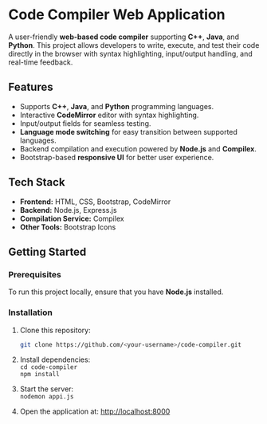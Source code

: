 # Code Compiler Web Application

A user-friendly **web-based code compiler** supporting **C++**, **Java**, and **Python**. This project allows developers to write, execute, and test their code directly in the browser with syntax highlighting, input/output handling, and real-time feedback.

## Features
- Supports **C++**, **Java**, and **Python** programming languages.
- Interactive **CodeMirror** editor with syntax highlighting.
- Input/output fields for seamless testing.
- **Language mode switching** for easy transition between supported languages.
- Backend compilation and execution powered by **Node.js** and **Compilex**.
- Bootstrap-based **responsive UI** for better user experience.

## Tech Stack
- **Frontend:** HTML, CSS, Bootstrap, CodeMirror
- **Backend:** Node.js, Express.js
- **Compilation Service:** Compilex
- **Other Tools:** Bootstrap Icons

## Getting Started

### Prerequisites
To run this project locally, ensure that you have **Node.js** installed.

### Installation
1. Clone this repository:
   ```bash
   git clone https://github.com/<your-username>/code-compiler.git

2. Install dependencies:  
   `cd code-compiler`  
   `npm install`

3. Start the server:  
   `nodemon appi.js`

4. Open the application at: [http://localhost:8000](http://localhost:8000)
